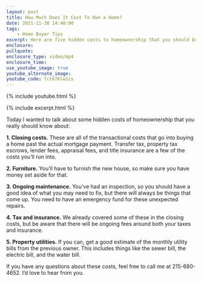```yaml
---
layout: post
title: How Much Does It Cost To Own a Home?
date: 2021-11-30 14:40:00
tags:
    - Home Buyer Tips
excerpt: Here are five hidden costs to homeownership that you should budget for.
enclosure:
pullquote:
enclosure_type: video/mp4
enclosure_time:
use_youtube_image: true
youtube_alternate_image:
youtube_code: lctk7Klw1cs
---
```

{% include youtube.html %}

{% include excerpt.html %}

Today I wanted to talk about some hidden costs of homeownership that you really should know about:

**1\. Closing costs.** These are all of the transactional costs that go into buying a home past the actual mortgage payment. Transfer tax, property tax escrows, lender fees, appraisal fees, and title insurance are a few of the costs you’ll run into.

**2\. Furniture.** You’ll have to furnish the new house, so make sure you have money set aside for that.

**3\. Ongoing maintenance.** You’ve had an inspection, so you should have a good idea of what you may need to fix, but there will always be things that come up. You need to have an emergency fund for these unexpected repairs.

**4\. Tax and insurance.** We already covered some of these in the closing costs, but be aware that there will be ongoing fees around both your taxes and insurance.

**5\. Property utilities.** If you can, get a good estimate of the monthly utility bills from the previous owner. This includes things like the sewer bill, the electric bill, and the water bill.&nbsp;

If you have any questions about these costs, feel free to call me at 215-680-4652. I’d love to hear from you.
